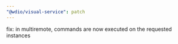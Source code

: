 ```yaml
---
"@wdio/visual-service": patch
---
```


fix: in multiremote, commands are now executed on the requested instances
